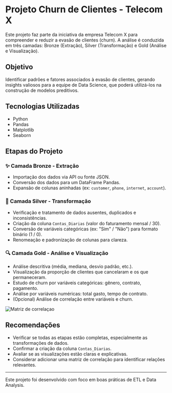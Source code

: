 # Projeto Churn de Clientes - Telecom X

Este projeto faz parte da iniciativa da empresa Telecom X para compreender e reduzir a evasão de clientes (churn). A análise é conduzida em três camadas: Bronze (Extração), Silver (Transformação) e Gold (Análise e Visualização).

## Objetivo

Identificar padrões e fatores associados à evasão de clientes, gerando insights valiosos para a equipe de Data Science, que poderá utilizá-los na construção de modelos preditivos.

## Tecnologias Utilizadas

* Python
* Pandas
* Matplotlib
* Seaborn

## Etapas do Projeto

### ✨ Camada Bronze - Extração

* Importação dos dados via API ou fonte JSON.
* Conversão dos dados para um DataFrame Pandas.
* Expansão de colunas aninhadas (ex: `customer`, `phone`, `internet`, `account`).

### 🌟 Camada Silver - Transformação

* Verificação e tratamento de dados ausentes, duplicados e inconsistências.
* Criação da coluna `Contas_Diarias` (valor do faturamento mensal / 30).
* Conversão de variáveis categóricas (ex: "Sim" / "Não") para formato binário (1 / 0).
* Renomeação e padronização de colunas para clareza.

### 🔍 Camada Gold - Análise e Visualização

* Análise descritiva (média, mediana, desvio padrão, etc.).
* Visualização da proporção de clientes que cancelaram e os que permaneceram.
* Estudo de churn por variáveis categóricas: gênero, contrato, pagamento.
* Análise por variáveis numéricas: total gasto, tempo de contrato.
* (Opcional) Análise de correlação entre variáveis e churn.

![Matriz de correlaçao](https://github.com/user-attachments/assets/48ed7b9b-e0ad-46ad-ab23-33d7e7053661)



## Recomendações

* Verificar se todas as etapas estão completas, especialmente as transformações de dados.
* Confirmar a criação da coluna `Contas_Diarias`.
* Avaliar se as visualizações estão claras e explicativas.
* Considerar adicionar uma matriz de correlação para identificar relações relevantes.

---

Este projeto foi desenvolvido com foco em boas práticas de ETL e Data Analysis.


